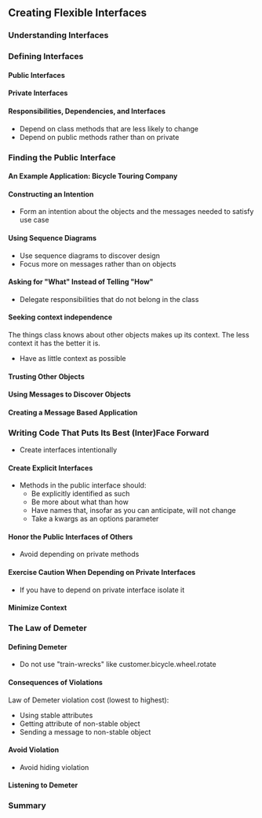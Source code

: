 ## Creating Flexible Interfaces

### Understanding Interfaces

### Defining Interfaces
#### Public Interfaces
#### Private Interfaces
#### Responsibilities, Dependencies, and Interfaces
* Depend on class methods that are less likely 
to change
* Depend on public methods rather than on private
### Finding the Public Interface
#### An Example Application: Bicycle Touring Company
#### Constructing an Intention
* Form an intention about the objects and 
the messages needed to satisfy use case
#### Using Sequence Diagrams
* Use sequence diagrams to discover design
* Focus more on messages rather than on objects
#### Asking for "What" Instead of Telling "How"
* Delegate responsibilities that do not belong in the class
#### Seeking context independence
The things class knows about other objects makes up its context. 
The less context it has the better it is.
* Have as little context as possible
#### Trusting Other Objects
#### Using Messages to Discover Objects
#### Creating a Message Based Application

### Writing Code That Puts Its Best (Inter)Face Forward
* Create interfaces intentionally
#### Create Explicit Interfaces
* Methods in the public interface should:
    * Be explicitly identified as such
    * Be more about what than how
    * Have names that, insofar as you can anticipate, will not change
    * Take a kwargs as an options parameter
#### Honor the Public Interfaces of Others
* Avoid depending on private methods
#### Exercise Caution When Depending on Private Interfaces
* If you have to depend on private interface isolate it
#### Minimize Context

### The Law of Demeter
#### Defining Demeter
* Do not use "train-wrecks" like customer.bicycle.wheel.rotate
#### Consequences of Violations
Law of Demeter violation cost (lowest to highest):
* Using stable attributes
* Getting attribute of non-stable object
* Sending a message to non-stable object
#### Avoid Violation
* Avoid hiding violation
#### Listening to Demeter

### Summary
